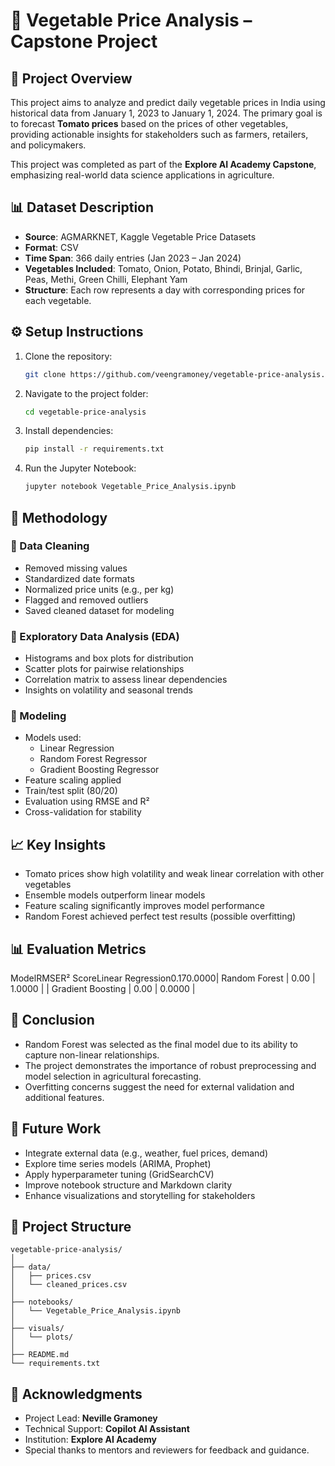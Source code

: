 # 🥦 Vegetable Price Analysis – Capstone Project

## 📌 Project Overview

This project aims to analyze and predict daily vegetable prices in India using historical data from January 1, 2023 to January 1, 2024. The primary goal is to forecast **Tomato prices** based on the prices of other vegetables, providing actionable insights for stakeholders such as farmers, retailers, and policymakers.

This project was completed as part of the **Explore AI Academy Capstone**, emphasizing real-world data science applications in agriculture.

## 📊 Dataset Description

- **Source**: AGMARKNET, Kaggle Vegetable Price Datasets  
- **Format**: CSV  
- **Time Span**: 366 daily entries (Jan 2023 – Jan 2024)  
- **Vegetables Included**: Tomato, Onion, Potato, Bhindi, Brinjal, Garlic, Peas, Methi, Green Chilli, Elephant Yam  
- **Structure**: Each row represents a day with corresponding prices for each vegetable.

## ⚙️ Setup Instructions

1. Clone the repository:
   ```bash
   git clone https://github.com/veengramoney/vegetable-price-analysis.git
   ```
2. Navigate to the project folder:
   ```bash
   cd vegetable-price-analysis
   ```
3. Install dependencies:
   ```bash
   pip install -r requirements.txt
   ```
4. Run the Jupyter Notebook:
   ```bash
   jupyter notebook Vegetable_Price_Analysis.ipynb
   ```

## 🧪 Methodology

### 🔹 Data Cleaning
- Removed missing values  
- Standardized date formats  
- Normalized price units (e.g., per kg)  
- Flagged and removed outliers  
- Saved cleaned dataset for modeling

### 🔹 Exploratory Data Analysis (EDA)
- Histograms and box plots for distribution  
- Scatter plots for pairwise relationships  
- Correlation matrix to assess linear dependencies  
- Insights on volatility and seasonal trends

### 🔹 Modeling
- Models used:
  - Linear Regression  
  - Random Forest Regressor  
  - Gradient Boosting Regressor  
- Feature scaling applied  
- Train/test split (80/20)  
- Evaluation using RMSE and R²  
- Cross-validation for stability

## 📈 Key Insights

- Tomato prices show high volatility and weak linear correlation with other vegetables  
- Ensemble models outperform linear models  
- Feature scaling significantly improves model performance  
- Random Forest achieved perfect test results (possible overfitting)

## 📊 Evaluation Metrics

ModelRMSER² ScoreLinear Regression0.170.0000| Random Forest      | 0.00  | 1.0000   |
| Gradient Boosting  | 0.00  | 0.0000   |

## 📌 Conclusion

- Random Forest was selected as the final model due to its ability to capture non-linear relationships.
- The project demonstrates the importance of robust preprocessing and model selection in agricultural forecasting.
- Overfitting concerns suggest the need for external validation and additional features.

## 🚀 Future Work

- Integrate external data (e.g., weather, fuel prices, demand)  
- Explore time series models (ARIMA, Prophet)  
- Apply hyperparameter tuning (GridSearchCV)  
- Improve notebook structure and Markdown clarity  
- Enhance visualizations and storytelling for stakeholders

## 📁 Project Structure

```
vegetable-price-analysis/
│
├── data/
│   ├── prices.csv
│   └── cleaned_prices.csv
│
├── notebooks/
│   └── Vegetable_Price_Analysis.ipynb
│
├── visuals/
│   └── plots/
│
├── README.md
└── requirements.txt
```

## 🙌 Acknowledgments

- Project Lead: **Neville Gramoney**  
- Technical Support: **Copilot AI Assistant**  
- Institution: **Explore AI Academy**  
- Special thanks to mentors and reviewers for feedback and guidance.

